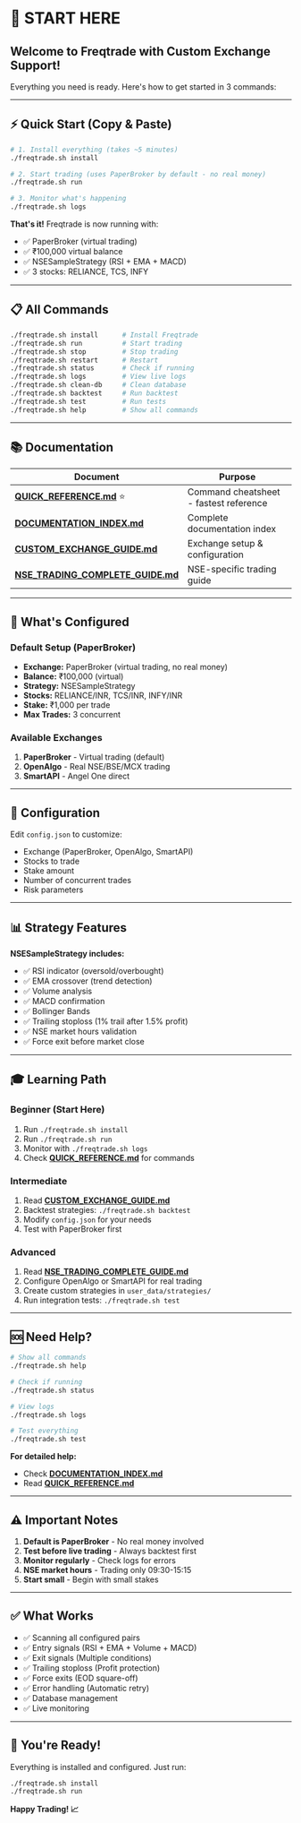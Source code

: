 # 🚀 START HERE

## Welcome to Freqtrade with Custom Exchange Support!

Everything you need is ready. Here's how to get started in 3 commands:

---

## ⚡ Quick Start (Copy & Paste)

```bash
# 1. Install everything (takes ~5 minutes)
./freqtrade.sh install

# 2. Start trading (uses PaperBroker by default - no real money)
./freqtrade.sh run

# 3. Monitor what's happening
./freqtrade.sh logs
```

**That's it!** Freqtrade is now running with:
- ✅ PaperBroker (virtual trading)
- ✅ ₹100,000 virtual balance
- ✅ NSESampleStrategy (RSI + EMA + MACD)
- ✅ 3 stocks: RELIANCE, TCS, INFY

---

## 📋 All Commands

```bash
./freqtrade.sh install      # Install Freqtrade
./freqtrade.sh run          # Start trading
./freqtrade.sh stop         # Stop trading
./freqtrade.sh restart      # Restart
./freqtrade.sh status       # Check if running
./freqtrade.sh logs         # View live logs
./freqtrade.sh clean-db     # Clean database
./freqtrade.sh backtest     # Run backtest
./freqtrade.sh test         # Run tests
./freqtrade.sh help         # Show all commands
```

---

## 📚 Documentation

| Document | Purpose |
|----------|---------|
| **[QUICK_REFERENCE.md](QUICK_REFERENCE.md)** ⭐ | Command cheatsheet - fastest reference |
| **[DOCUMENTATION_INDEX.md](DOCUMENTATION_INDEX.md)** | Complete documentation index |
| **[CUSTOM_EXCHANGE_GUIDE.md](CUSTOM_EXCHANGE_GUIDE.md)** | Exchange setup & configuration |
| **[NSE_TRADING_COMPLETE_GUIDE.md](NSE_TRADING_COMPLETE_GUIDE.md)** | NSE-specific trading guide |

---

## 🎯 What's Configured

### Default Setup (PaperBroker)
- **Exchange:** PaperBroker (virtual trading, no real money)
- **Balance:** ₹100,000 (virtual)
- **Strategy:** NSESampleStrategy
- **Stocks:** RELIANCE/INR, TCS/INR, INFY/INR
- **Stake:** ₹1,000 per trade
- **Max Trades:** 3 concurrent

### Available Exchanges
1. **PaperBroker** - Virtual trading (default)
2. **OpenAlgo** - Real NSE/BSE/MCX trading
3. **SmartAPI** - Angel One direct

---

## 🔧 Configuration

Edit `config.json` to customize:
- Exchange (PaperBroker, OpenAlgo, SmartAPI)
- Stocks to trade
- Stake amount
- Number of concurrent trades
- Risk parameters

---

## 📊 Strategy Features

**NSESampleStrategy includes:**
- ✅ RSI indicator (oversold/overbought)
- ✅ EMA crossover (trend detection)
- ✅ Volume analysis
- ✅ MACD confirmation
- ✅ Bollinger Bands
- ✅ Trailing stoploss (1% trail after 1.5% profit)
- ✅ NSE market hours validation
- ✅ Force exit before market close

---

## 🎓 Learning Path

### Beginner (Start Here)
1. Run `./freqtrade.sh install`
2. Run `./freqtrade.sh run`
3. Monitor with `./freqtrade.sh logs`
4. Check **[QUICK_REFERENCE.md](QUICK_REFERENCE.md)** for commands

### Intermediate
1. Read **[CUSTOM_EXCHANGE_GUIDE.md](CUSTOM_EXCHANGE_GUIDE.md)**
2. Backtest strategies: `./freqtrade.sh backtest`
3. Modify `config.json` for your needs
4. Test with PaperBroker first

### Advanced
1. Read **[NSE_TRADING_COMPLETE_GUIDE.md](NSE_TRADING_COMPLETE_GUIDE.md)**
2. Configure OpenAlgo or SmartAPI for real trading
3. Create custom strategies in `user_data/strategies/`
4. Run integration tests: `./freqtrade.sh test`

---

## 🆘 Need Help?

```bash
# Show all commands
./freqtrade.sh help

# Check if running
./freqtrade.sh status

# View logs
./freqtrade.sh logs

# Test everything
./freqtrade.sh test
```

**For detailed help:**
- Check **[DOCUMENTATION_INDEX.md](DOCUMENTATION_INDEX.md)**
- Read **[QUICK_REFERENCE.md](QUICK_REFERENCE.md)**

---

## ⚠️ Important Notes

1. **Default is PaperBroker** - No real money involved
2. **Test before live trading** - Always backtest first
3. **Monitor regularly** - Check logs for errors
4. **NSE market hours** - Trading only 09:30-15:15
5. **Start small** - Begin with small stakes

---

## ✅ What Works

- ✅ Scanning all configured pairs
- ✅ Entry signals (RSI + EMA + Volume + MACD)
- ✅ Exit signals (Multiple conditions)
- ✅ Trailing stoploss (Profit protection)
- ✅ Force exits (EOD square-off)
- ✅ Error handling (Automatic retry)
- ✅ Database management
- ✅ Live monitoring

---

## 🎉 You're Ready!

Everything is installed and configured. Just run:

```bash
./freqtrade.sh install
./freqtrade.sh run
```

**Happy Trading! 📈**
